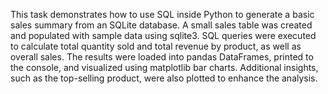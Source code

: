 This task demonstrates how to use SQL inside Python to generate a basic sales summary from an SQLite database. A small sales table was created and populated with sample data using sqlite3. SQL queries were executed to calculate total quantity sold and total revenue by product, as well as overall sales. The results were loaded into pandas DataFrames, printed to the console, and visualized using matplotlib bar charts. Additional insights, such as the top-selling product, were also plotted to enhance the analysis.
